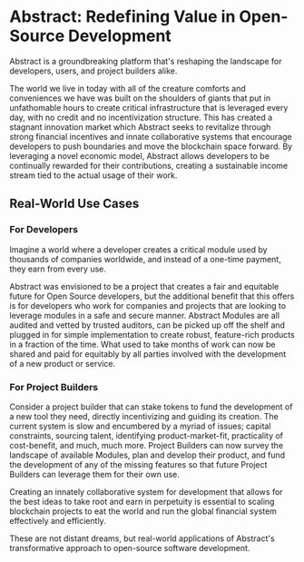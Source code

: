 # Abstract: Redefining Value in Open-Source Development

Abstract is a groundbreaking platform that's reshaping the landscape for developers, users, and project builders alike.

The world we live in today with all of the creature comforts and conveniences we have was built on the shoulders of giants that put in unfathomable hours to create critical infrastructure that is leveraged every day, with no credit and no incentivization structure. This has created a stagnant innovation market which Abstract seeks to revitalize through strong financial incentives and innate collaborative systems that encourage developers to push boundaries and move the blockchain space forward. By leveraging a novel economic model, Abstract allows developers to be continually rewarded for their contributions, creating a sustainable income stream tied to the actual usage of their work.

## Real-World Use Cases

### For Developers

Imagine a world where a developer creates a critical module used by thousands of companies worldwide, and instead of a one-time payment, they earn from every use. 

Abstract was envisioned to be a project that creates a fair and equitable future for Open Source developers, but the additional benefit that this offers is for developers who work for companies and projects that are looking to leverage modules in a safe and secure manner. Abstract Modules are all audited and vetted by trusted auditors, can be picked up off the shelf and plugged in for simple implementation to create robust, feature-rich products in a fraction of the time. What used to take months of work can now be shared and paid for equitably by all parties involved with the development of a new product or service.

### For Project Builders

Consider a project builder that can stake tokens to fund the development of a new tool they need, directly incentivizing and guiding its creation. The current system is slow and encumbered by a myriad of issues; capital constraints, sourcing talent, identifying product-market-fit, practicality of cost-benefit, and much, much more. Project Builders can now survey the landscape of available Modules, plan and develop their product, and fund the development of any of the missing features so that future Project Builders can leverage them for their own use.

Creating an innately collaborative system for development that allows for the best ideas to take root and earn in perpetuity is essential to scaling blockchain projects to eat the world and run the global financial system effectively and efficiently. 

These are not distant dreams, but real-world applications of Abstract's transformative approach to open-source software development. 